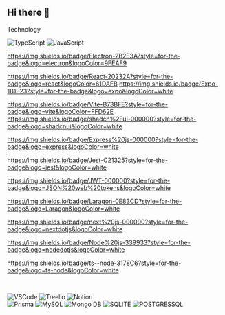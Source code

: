 ## Hi there 👋

<!--
**BencaoNkaziToko/BencaoNkaziToko** is a ✨ _special_ ✨ repository because its `README.md` (this file) appears on your GitHub profile.

Here are some ideas to get you started:

- 🔭 I’m currently working on ...
- 🌱 I’m currently learning ...
- 👯 I’m looking to collaborate on ...
- 🤔 I’m looking for help with ...
- 💬 Ask me about ...
- 📫 How to reach me: ...
- 😄 Pronouns: ...
- ⚡ Fun fact: ...
-->

Technology 


![TypeScript](https://img.shields.io/badge/TypeScript-007ACC?style=for-the-badge&logo=typescript&logoColor=white) ![JavaScript](https://img.shields.io/badge/JavaScript-323330?style=for-the-badge&logo=javascript&logoColor=F7DF1E) 



https://img.shields.io/badge/Electron-2B2E3A?style=for-the-badge&logo=electron&logoColor=9FEAF9

https://img.shields.io/badge/React-20232A?style=for-the-badge&logo=react&logoColor=61DAFB
https://img.shields.io/badge/Expo-1B1F23?style=for-the-badge&logo=expo&logoColor=white

https://img.shields.io/badge/Vite-B73BFE?style=for-the-badge&logo=vite&logoColor=FFD62E
https://img.shields.io/badge/shadcn%2Fui-000000?style=for-the-badge&logo=shadcnui&logoColor=white

https://img.shields.io/badge/Express%20js-000000?style=for-the-badge&logo=express&logoColor=white

https://img.shields.io/badge/Jest-C21325?style=for-the-badge&logo=jest&logoColor=white

https://img.shields.io/badge/JWT-000000?style=for-the-badge&logo=JSON%20web%20tokens&logoColor=white

https://img.shields.io/badge/Laragon-0E83CD?style=for-the-badge&logo=Laragon&logoColor=white

https://img.shields.io/badge/next%20js-000000?style=for-the-badge&logo=nextdotjs&logoColor=white

https://img.shields.io/badge/Node%20js-339933?style=for-the-badge&logo=nodedotjs&logoColor=white

https://img.shields.io/badge/ts--node-3178C6?style=for-the-badge&logo=ts-node&logoColor=white



<br>



![VSCode](https://img.shields.io/badge/VSCode-0078D4?style=for-the-badge&logo=visual%20studio%20code&logoColor=white) ![Treello](https://img.shields.io/badge/Trello-0052CC?style=for-the-badge&logo=trello&logoColor=white)
![Notion](https://img.shields.io/badge/Notion-000000?style=for-the-badge&logo=notion&logoColor=white)
<br>
![Prisma](https://img.shields.io/badge/Prisma-3982CE?style=for-the-badge&logo=Prisma&logoColor=white) ![MySQL](https://img.shields.io/badge/MySQL-005C84?style=for-the-badge&logo=mysql&logoColor=white) ![Mongo DB](https://img.shields.io/badge/MongoDB-4EA94B?style=for-the-badge&logo=mongodb&logoColor=white) ![SQLITE](https://img.shields.io/badge/Sqlite-003B57?style=for-the-badge&logo=sqlite&logoColor=white) ![POSTGRESSQL](https://img.shields.io/badge/PostgreSQL-316192?style=for-the-badge&logo=postgresql&logoColor=white) 

